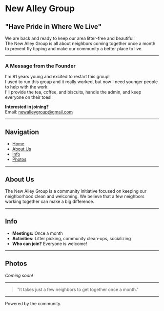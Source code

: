 # New Alley Group

## "Have Pride in Where We Live"

We are back and ready to keep our area litter-free and beautiful!  
The New Alley Group is all about neighbors coming together once a month to prevent fly tipping and make our community a better place to live.

---

### A Message from the Founder

I'm 81 years young and excited to restart this group!  
I used to run this group and it really worked, but now I need younger people to help with the work.  
I'll provide the tea, coffee, and biscuits, handle the admin, and keep everyone on their toes!

**Interested in joining?**  
Email: [newalleygroup@gmail.com](mailto:newalleygroup@gmail.com)

---

## Navigation

- [Home](#new-alley-group)
- [About Us](#about-us)
- [Info](#info)
- [Photos](#photos)

---

## About Us

The New Alley Group is a community initiative focused on keeping our neighborhood clean and welcoming. We believe that a few neighbors working together can make a big difference.

---

## Info

- **Meetings:** Once a month
- **Activities:** Litter picking, community clean-ups, socializing
- **Who can join?** Everyone is welcome!

---

## Photos

*Coming soon!*

---

> "It takes just a few neighbors to get together once a month."

---

Powered by the community.
